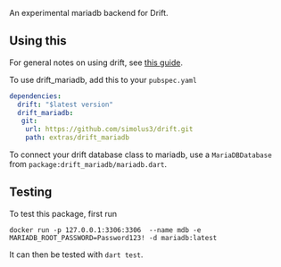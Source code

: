 An experimental mariadb backend for Drift.

## Using this

For general notes on using drift, see [this guide](https://drift.simonbinder.eu/getting-started/).

To use drift_mariadb, add this to your `pubspec.yaml`
```yaml
dependencies:
  drift: "$latest version"
  drift_mariadb:
   git:
    url: https://github.com/simolus3/drift.git
    path: extras/drift_mariadb
```

To connect your drift database class to mariadb, use a `MariaDBDatabase` from `package:drift_mariadb/mariadb.dart`.

## Testing

To test this package, first run

```
docker run -p 127.0.0.1:3306:3306  --name mdb -e MARIADB_ROOT_PASSWORD=Password123! -d mariadb:latest
```

It can then be tested with `dart test`.
